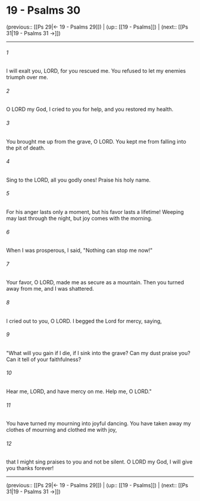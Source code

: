 # 19 - Psalms 30

(previous:: [[Ps 29|← 19 - Psalms 29]]) | (up:: [[19 - Psalms]]) | (next:: [[Ps 31|19 - Psalms 31 →]])

***


###### 1 
I will exalt you, LORD, for you rescued me. You refused to let my enemies triumph over me. 

###### 2 
O LORD my God, I cried to you for help, and you restored my health. 

###### 3 
You brought me up from the grave, O LORD. You kept me from falling into the pit of death. 

###### 4 
Sing to the LORD, all you godly ones! Praise his holy name. 

###### 5 
For his anger lasts only a moment, but his favor lasts a lifetime! Weeping may last through the night, but joy comes with the morning. 

###### 6 
When I was prosperous, I said, "Nothing can stop me now!" 

###### 7 
Your favor, O LORD, made me as secure as a mountain. Then you turned away from me, and I was shattered. 

###### 8 
I cried out to you, O LORD. I begged the Lord for mercy, saying, 

###### 9 
"What will you gain if I die, if I sink into the grave? Can my dust praise you? Can it tell of your faithfulness? 

###### 10 
Hear me, LORD, and have mercy on me. Help me, O LORD." 

###### 11 
You have turned my mourning into joyful dancing. You have taken away my clothes of mourning and clothed me with joy, 

###### 12 
that I might sing praises to you and not be silent. O LORD my God, I will give you thanks forever!

***

(previous:: [[Ps 29|← 19 - Psalms 29]]) | (up:: [[19 - Psalms]]) | (next:: [[Ps 31|19 - Psalms 31 →]])
